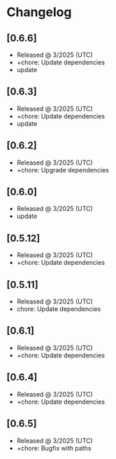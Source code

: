 # Changelog

## [0.6.6]

- Released @ 3/2025 (UTC)
- +chore: Update dependencies
- update

## [0.6.3]

- Released @ 3/2025 (UTC)
- +chore: Update dependencies
- update

## [0.6.2]

- Released @ 3/2025 (UTC)
- +chore: Upgrade dependencies

## [0.6.0]

- Released @ 3/2025 (UTC)
- update

## [0.5.12]

- Released @ 3/2025 (UTC)
- +chore: Update dependencies

## [0.5.11]

- Released @ 3/2025 (UTC)
- chore: Update dependencies

## [0.6.1]

- Released @ 3/2025 (UTC)
- +chore: Update dependencies

## [0.6.4]

- Released @ 3/2025 (UTC)
- +chore: Update dependencies

## [0.6.5]

- Released @ 3/2025 (UTC)
- +chore: Bugfix with paths
